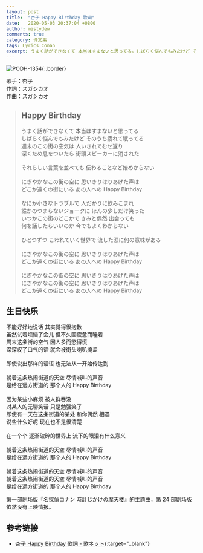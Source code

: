 ```yaml
---
layout: post
title:  "杏子 Happy Birthday 歌词"
date:   2020-05-03 20:37:04 +0800
author: mistydew
comments: true
category: 译文集
tags: Lyrics Conan
excerpt: うまく話ができなくて 本当はすまないと思ってる。しばらく悩んでもみたけど そのうち疲れて眠ってる。週末のこの街の空気は 人いきれでむせ返り。深くため息をついたら 街頭スピーカーに消された。
---
```

![PODH-1354](https://www.generasia.com/w/images/thumb/4/4f/HB-Kyoko-F.jpg/307px-HB-Kyoko-F.jpg){:.border}

歌手：杏子<br>
作詞：スガシカオ<br>
作曲：スガシカオ

<blockquote class="original">
  <h2>Happy Birthday</h2>
  <p>
    うまく話ができなくて 本当はすまないと思ってる<br>
    しばらく悩んでもみたけど そのうち疲れて眠ってる<br>
    週末のこの街の空気は 人いきれでむせ返り<br>
    深くため息をついたら 街頭スピーカーに消された<br>
    <br>
    それらしい言葉を並べても 伝わることなど始めからない<br>
    <br>
    にぎやかなこの街の空に 思いきりはりあげた声は<br>
    どこか遠くの街にいる あの人への Happy Birthday<br>
    <br>
    なにか小さなトラブルで 人だかりに飲みこまれ<br>
    誰かのつまらないジョークに ほんの少しだけ笑った<br>
    いつかこの街のどこかで きみと偶然 出会っても<br>
    何を話したらいいのか 今でもよくわからない<br>
    <br>
    ひとつずつ こわれていく世界で 流した涙に何の意味がある<br>
    <br>
    にぎやかなこの街の空に 思いきりはりあげた声は<br>
    どこか遠くの街にいる あの人への Happy Birthday<br>
    <br>
    にぎやかなこの街の空に 思いきりはりあげた声は<br>
    にぎやかなこの街の空に 思いきりはりあげた声は<br>
    どこか遠くの街にいる あの人への Happy Birthday
  </p>
</blockquote>

<div class="translation">
  <h2>生日快乐</h2>
  <p>
    不能好好地说话 其实觉得很抱歉<br>
    虽然试着烦恼了会儿 但不久因疲惫而睡着<br>
    周末这条街的空气 因人多而憋得慌<br>
    深深叹了口气的话 就会被街头喇叭掩盖<br>
    <br>
    即使说出那样的话语 也无法从一开始传达到<br>
    <br>
    朝着这条热闹街道的天空 尽情喊叫的声音<br>
    是给在远方街道的 那个人的 Happy Birthday<br>
    <br>
    因为某些小麻烦 被人群吞没<br>
    对某人的无聊笑话 只是勉强笑了<br>
    即使有一天在这条街道的某处 和你偶然 相遇<br>
    说些什么好呢 现在也不是很清楚<br>
    <br>
    在一个个 逐渐破碎的世界上 流下的眼泪有什么意义<br>
    <br>
    朝着这条热闹街道的天空 尽情喊叫的声音<br>
    是给在远方街道的 那个人的 Happy Birthday<br>
    <br>
    朝着这条热闹街道的天空 尽情喊叫的声音<br>
    朝着这条热闹街道的天空 尽情喊叫的声音<br>
    是给在远方街道的 那个人的 Happy Birthday
  </p>
</div>

第一部剧场版『名探偵コナン 時計じかけの摩天楼』的主题曲，第 24 部剧场版依然没有上映情报。

## 参考链接

* [杏子 Happy Birthday 歌詞 - 歌ネット](https://www.uta-net.com/song/57574/){:target="_blank"}
